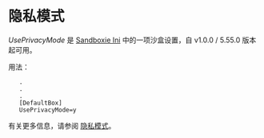 # 隐私模式

_UsePrivacyMode_ 是 [Sandboxie Ini](SandboxieIni.md) 中的一项沙盒设置，自 v1.0.0 / 5.55.0 版本起可用。

用法：

```
   .
   .
   .
   [DefaultBox]
   UsePrivacyMode=y
```

有关更多信息，请参阅 [隐私模式](../PlusContent/zh_CN/privacy-mode.md)。
